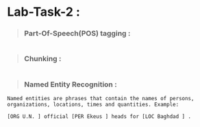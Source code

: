 # **Lab-Task-2** :

> ### Part-Of-Speech(POS) tagging :
```

```
> ### Chunking :
```
```
> ### Named Entity Recognition :
```
Named entities are phrases that contain the names of persons, organizations, locations, times and quantities. Example:

[ORG U.N. ] official [PER Ekeus ] heads for [LOC Baghdad ] .
```
